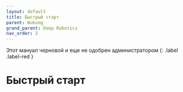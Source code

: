 ```yaml
---
layout: default
title: Быстрый старт
parent: Wukong
grand_parent: Deep Robotics
nav_order: 2
---
```


Этот мануал черновой и еще не одобрен администратором
{: .label .label-red }

# Быстрый старт


